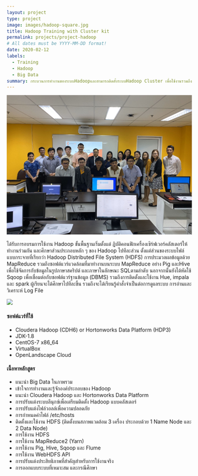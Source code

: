 ```yaml
---
layout: project
type: project
image: images/hadoop-square.jpg
title: Hadoop Training with Cluster kit
permalink: projects/project-hadoop
# All dates must be YYYY-MM-DD format!
date: 2020-02-12
labels:
  - Training
  - Hadoop
  - Big Data
summary: กระบวนการทำงานของระบบHadoopและสามารถติดตั้งระบบHadoop Cluster เพื่อใช้งานรวมถึงเข้าใจเครื่องมือแต่ละตัวและประยุกต์ใช้งานซอฟต์แวร์เหล่านั้นได้
---
```


<img class="ui large centered rounded image" src="../images/hadoop/training.jpg">

ได้รับการอบรมการใช้งาน Hadoop ขั้นพื้นฐานเริ่มตั้งแต่ ฏิบัติคอนฟิกเครื่องเซิร์ฟเวอร์คลัสเตอร์ให้ทำงานร่วมกัน และศึกษาส่วนประกอบหลัก ๆ ของ Hadoop ไปทีละส่วน ตั้งแต่ส่วนของระบบไฟล์แบบกระจายที่เรียกว่า Hadoop Distributed File System (HDFS) การประมวลผลข้อมูลด้วย MapReduce รวมถึงซอฟต์แวร์แวดล้อมที่มาทำงานบนระบบ MapReduce อย่าง Pig และHive เพื่อใช้จัดการกับข้อมูลในรูปภาษาสคริปต์ และภาษาในลักษณะ SQLตามลำดับ นอกจากนั้นยังได้หัดใช้ Sqoop เพื่อเชื่อมต่อกับซอฟต์แวร์ฐานข้อมูล (DBMS) รวมถึงการติดตั้งและใช้งาน Hue, impala และ spark ผู้เรียนจะได้ศึกษาไปทีละขึ้น รวมถึงจะได้เรียนรู้คำสั่งจำเป็นต่อการดูแลระบบ การอ่านและวิเคราะห์ Log File

<div class="ui small rounded images">
  <img class="ui image" src="{{ site.baseurl }}/images/hadoop/logo.png">
</div>

#### ซอฟต์แวร์ที่ใช้
  * Cloudera Hadoop (CDH6) or Hortonworks Data Platform (HDP3)
  * JDK-1.8
  * CentOS-7 x86_64
  * VirtualBox
  * OpenLandscape Cloud 

#### เนื้อหาหลักสูตร
  * แนะนำ Big Data ในภาพรวม
  * เข้าใจการทำงานและรู้จักองค์ประกอบของ Hadoop
  * แนะนำ Cloudera Hadoop และ Hortonworks Data Platform
  * การปรับแต่งระบบลีนุกซ์เพื่อเตรียมติดตั้ง Hadoop แบบคลัสเตอร์
  * การปรับแต่งไฟล์วอลล์เพื่อความปลอดภัย
  * การกำหนดค่าไฟล์ /etc/hosts
  * ติดตั้งและใช้งาน HDFS (ติดตั้งบนสภาพแวดล้อม 3 เครื่อง ประกอบด้วย 1 Name Node และ 2 Data Node)
  * การใช้งาน HDFS
  * การใช้งาน MapReduce2 (Yarn)
  * การใช้งาน Pig, Hive, Sqoop และ Flume
  * การใช้งาน WebHDFS API
  * การปรับแต่งประสิทธิภาพที่สำคัญสำหรับการใช้งานจริง
  * การออกแบบระบบที่เหมาะสม และกรณีศึกษา

